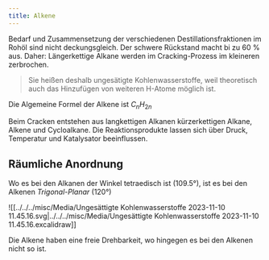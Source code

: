 ```yaml
---
title: Alkene
---
```

Bedarf und Zusammensetzung der verschiedenen Destillationsfraktionen im Rohöl sind nicht deckungsgleich. Der schwere Rückstand macht bi zu $60$ % aus. Daher: Längerkettige Alkane werden im Cracking-Prozess im kleineren zerbrochen. 

> Sie heißen deshalb ungesätigte Kohlenwasserstoffe, weil theoretisch auch das Hinzufügen von weiteren H-Atome möglich ist. 


Die Algemeine Formel der Alkene ist $C_{n}H_{2n}$

Beim Cracken entstehen aus langkettigen Alkanen kürzerkettigen Alkane, Alkene und Cycloalkane. Die Reaktionsprodukte lassen sich über Druck, Temperatur und Katalysator beeinflussen. 

 
## Räumliche Anordnung  

Wo es bei den Alkanen der Winkel tetraedisch ist (109.5°), ist es bei den Alkenen *Trigonal-Planar* (120°)

![[../../../misc/Media/Ungesättigte Kohlenwasserstoffe 2023-11-10 11.45.16.svg|../../../misc/Media/Ungesättigte Kohlenwasserstoffe 2023-11-10 11.45.16.excalidraw]]

Die Alkene haben eine freie Drehbarkeit, wo hingegen es bei den Alkenen nicht so ist. 


